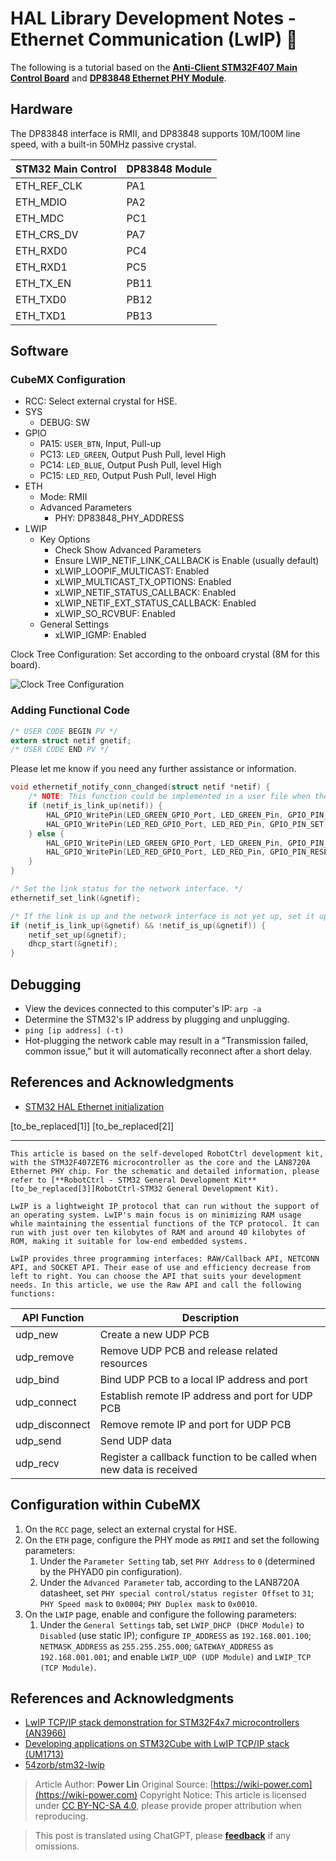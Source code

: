 # HAL Library Development Notes - Ethernet Communication (LwIP) 🚧

The following is a tutorial based on the [**Anti-Client STM32F407 Main Control Board**](https://item.taobao.com/item.htm?spm=a230r.1.14.16.57314534365ZlN&id=569068950037&ns=1&abbucket=4#detail) and [**DP83848 Ethernet PHY Module**](https://item.taobao.com/item.htm?spm=a230r.1.14.1.38df5bd3YTS6rE&id=12873819988&ns=1&abbucket=4#detail).

## Hardware

The DP83848 interface is RMII, and DP83848 supports 10M/100M line speed, with a built-in 50MHz passive crystal.

| STM32 Main Control | DP83848 Module |
| ------------------- | -------------- |
| ETH_REF_CLK         | PA1            |
| ETH_MDIO            | PA2            |
| ETH_MDC             | PC1            |
| ETH_CRS_DV          | PA7            |
| ETH_RXD0            | PC4            |
| ETH_RXD1            | PC5            |
| ETH_TX_EN           | PB11           |
| ETH_TXD0            | PB12           |
| ETH_TXD1            | PB13           |

## Software

### CubeMX Configuration

- RCC: Select external crystal for HSE.
- SYS
  - DEBUG: SW
- GPIO
  - PA15: `USER_BTN`, Input, Pull-up
  - PC13: `LED_GREEN`, Output Push Pull, level High
  - PC14: `LED_BLUE`, Output Push Pull, level High
  - PC15: `LED_RED`, Output Push Pull, level High
- ETH
  - Mode: RMII
  - Advanced Parameters
    - PHY: DP83848_PHY_ADDRESS
- LWIP
  - Key Options
    - Check Show Advanced Parameters
    - Ensure LWIP_NETIF_LINK_CALLBACK is Enable (usually default)
    - xLWIP_LOOPIF_MULTICAST: Enabled
    - xLWIP_MULTICAST_TX_OPTIONS: Enabled
    - xLWIP_NETIF_STATUS_CALLBACK: Enabled
    - xLWIP_NETIF_EXT_STATUS_CALLBACK: Enabled
    - xLWIP_SO_RCVBUF: Enabled
  - General Settings
    - xLWIP_IGMP: Enabled

Clock Tree Configuration: Set according to the onboard crystal (8M for this board).

![Clock Tree Configuration](https://img.wiki-power.com/d/wiki-media/img/20220702145310.png)

### Adding Functional Code

```c title="main.c"
/* USER CODE BEGIN PV */
extern struct netif gnetif;
/* USER CODE END PV */
```

Please let me know if you need any further assistance or information.

```c
void ethernetif_notify_conn_changed(struct netif *netif) {
    /* NOTE: This function could be implemented in a user file when the callback is needed. */
    if (netif_is_link_up(netif)) {
        HAL_GPIO_WritePin(LED_GREEN_GPIO_Port, LED_GREEN_Pin, GPIO_PIN_RESET);
        HAL_GPIO_WritePin(LED_RED_GPIO_Port, LED_RED_Pin, GPIO_PIN_SET);
    } else {
        HAL_GPIO_WritePin(LED_GREEN_GPIO_Port, LED_GREEN_Pin, GPIO_PIN_SET);
        HAL_GPIO_WritePin(LED_RED_GPIO_Port, LED_RED_Pin, GPIO_PIN_RESET);
    }
}
```

```c title="lwip.c"
/* Set the link status for the network interface. */
ethernetif_set_link(&gnetif);

/* If the link is up and the network interface is not yet up, set it up and start DHCP. */
if (netif_is_link_up(&gnetif) && !netif_is_up(&gnetif)) {
    netif_set_up(&gnetif);
    dhcp_start(&gnetif);
}
```

## Debugging

- View the devices connected to this computer's IP: `arp -a`
- Determine the STM32's IP address by plugging and unplugging.
- `ping [ip address] (-t)`
- Hot-plugging the network cable may result in a "Transmission failed, common issue," but it will automatically reconnect after a short delay.

## References and Acknowledgments

- [STM32 HAL Ethernet initialization](https://blog.naver.com/eziya76/221852430347)

[to_be_replaced[1]]
[to_be_replaced[2]]

---

```
This article is based on the self-developed RobotCtrl development kit, with the STM32F407ZET6 microcontroller as the core and the LAN8720A Ethernet PHY chip. For the schematic and detailed information, please refer to [**RobotCtrl - STM32 General Development Kit**[to_be_replaced[3]]RobotCtrl-STM32 General Development Kit).

LwIP is a lightweight IP protocol that can run without the support of an operating system. LwIP's main focus is on minimizing RAM usage while maintaining the essential functions of the TCP protocol. It can run with just over ten kilobytes of RAM and around 40 kilobytes of ROM, making it suitable for low-end embedded systems.

LwIP provides three programming interfaces: RAW/Callback API, NETCONN API, and SOCKET API. Their ease of use and efficiency decrease from left to right. You can choose the API that suits your development needs. In this article, we use the Raw API and call the following functions:
```

| API Function  | Description                             |
| -------------- | ---------------------------------------- |
| udp_new        | Create a new UDP PCB                    |
| udp_remove     | Remove UDP PCB and release related resources |
| udp_bind       | Bind UDP PCB to a local IP address and port |
| udp_connect    | Establish remote IP address and port for UDP PCB |
| udp_disconnect | Remove remote IP and port for UDP PCB   |
| udp_send       | Send UDP data                           |
| udp_recv       | Register a callback function to be called when new data is received |

## Configuration within CubeMX

1. On the `RCC` page, select an external crystal for HSE.
2. On the `ETH` page, configure the PHY mode as `RMII` and set the following parameters:
   1. Under the `Parameter Setting` tab, set `PHY Address` to `0` (determined by the PHYAD0 pin configuration).
   2. Under the `Advanced Parameter` tab, according to the LAN8720A datasheet, set `PHY special control/status register Offset` to `31`; `PHY Speed mask` to `0x0004`; `PHY Duplex mask` to `0x0010`.
3. On the `LWIP` page, enable and configure the following parameters:
   1. Under the `General Settings` tab, set `LWIP_DHCP (DHCP Module)` to `Disabled` (use static IP); configure `IP_ADDRESS` as `192.168.001.100`; `NETMASK_ADDRESS` as `255.255.255.000`; `GATEWAY_ADDRESS` as `192.168.001.001`; and enable `LWIP_UDP (UDP Module)` and `LWIP_TCP (TCP Module)`.

## References and Acknowledgments

- [LwIP TCP/IP stack demonstration for STM32F4x7 microcontrollers (AN3966)](https://www.st.com/en/embedded-software/stsw-stm32070.html)
- [Developing applications on STM32Cube with LwIP TCP/IP stack (UM1713)](https://www.st.com/resource/en/user_manual/um1713-developing-applications-on-stm32cube-with-lwip-tcpip-stack-stmicroelectronics.pdf)
- [54zorb/stm32-lwip](https://github.com/54zorb/stm32-lwip)

> Article Author: **Power Lin**
> Original Source: [https://wiki-power.com](https://wiki-power.com)
> Copyright Notice: This article is licensed under [CC BY-NC-SA 4.0](https://creativecommons.org/licenses/by/4.0/deed.en), please provide proper attribution when reproducing.

> This post is translated using ChatGPT, please [**feedback**](https://github.com/linyuxuanlin/Wiki_MkDocs/issues/new) if any omissions.